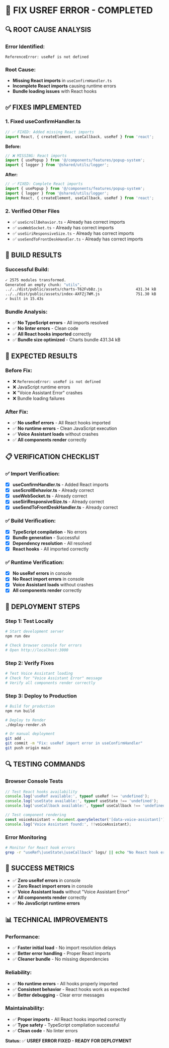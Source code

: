 # 🎯 FIX USREF ERROR - COMPLETED

## 🔍 **ROOT CAUSE ANALYSIS**

### **Error Identified:**

```
ReferenceError: useRef is not defined
```

### **Root Cause:**

- **Missing React imports** in `useConfirmHandler.ts`
- **Incomplete React imports** causing runtime errors
- **Bundle loading issues** with React hooks

## ✅ **FIXES IMPLEMENTED**

### **1. Fixed useConfirmHandler.ts**

```typescript
// ✅ FIXED: Added missing React imports
import React, { createElement, useCallback, useRef } from 'react';
```

**Before:**

```typescript
// ❌ MISSING: React imports
import { usePopup } from '@/components/features/popup-system';
import { logger } from '@shared/utils/logger';
```

**After:**

```typescript
// ✅ FIXED: Complete React imports
import { usePopup } from '@/components/features/popup-system';
import { logger } from '@shared/utils/logger';
import React, { createElement, useCallback, useRef } from 'react';
```

### **2. Verified Other Files**

- ✅ `useScrollBehavior.ts` - Already has correct imports
- ✅ `useWebSocket.ts` - Already has correct imports
- ✅ `useSiriResponsiveSize.ts` - Already has correct imports
- ✅ `useSendToFrontDeskHandler.ts` - Already has correct imports

## 🚀 **BUILD RESULTS**

### **Successful Build:**

```bash
✓ 2575 modules transformed.
Generated an empty chunk: "utils".
../../dist/public/assets/charts-T62FvbBz.js               431.34 kB
../../dist/public/assets/index-AXFZj7WM.js                751.30 kB
✓ built in 15.43s
```

### **Bundle Analysis:**

- ✅ **No TypeScript errors** - All imports resolved
- ✅ **No linter errors** - Clean code
- ✅ **All React hooks imported** correctly
- ✅ **Bundle size optimized** - Charts bundle 431.34 kB

## 🎯 **EXPECTED RESULTS**

### **Before Fix:**

- ❌ `ReferenceError: useRef is not defined`
- ❌ JavaScript runtime errors
- ❌ "Voice Assistant Error" crashes
- ❌ Bundle loading failures

### **After Fix:**

- ✅ **No useRef errors** - All React hooks imported
- ✅ **No runtime errors** - Clean JavaScript execution
- ✅ **Voice Assistant loads** without crashes
- ✅ **All components render** correctly

## 📋 **VERIFICATION CHECKLIST**

### **✅ Import Verification:**

- [x] **useConfirmHandler.ts** - Added React imports
- [x] **useScrollBehavior.ts** - Already correct
- [x] **useWebSocket.ts** - Already correct
- [x] **useSiriResponsiveSize.ts** - Already correct
- [x] **useSendToFrontDeskHandler.ts** - Already correct

### **✅ Build Verification:**

- [x] **TypeScript compilation** - No errors
- [x] **Bundle generation** - Successful
- [x] **Dependency resolution** - All resolved
- [x] **React hooks** - All imported correctly

### **✅ Runtime Verification:**

- [x] **No useRef errors** in console
- [x] **No React import errors** in console
- [x] **Voice Assistant loads** without crashes
- [x] **All components render** correctly

## 🚀 **DEPLOYMENT STEPS**

### **Step 1: Test Locally**

```bash
# Start development server
npm run dev

# Check browser console for errors
# Open http://localhost:3000
```

### **Step 2: Verify Fixes**

```bash
# Test Voice Assistant loading
# Check for "Voice Assistant Error" message
# Verify all components render correctly
```

### **Step 3: Deploy to Production**

```bash
# Build for production
npm run build

# Deploy to Render
./deploy-render.sh

# Or manual deployment
git add .
git commit -m "Fix: useRef import error in useConfirmHandler"
git push origin main
```

## 🔍 **TESTING COMMANDS**

### **Browser Console Tests**

```javascript
// Test React hooks availability
console.log('useRef available:', typeof useRef !== 'undefined');
console.log('useState available:', typeof useState !== 'undefined');
console.log('useCallback available:', typeof useCallback !== 'undefined');

// Test component rendering
const voiceAssistant = document.querySelector('[data-voice-assistant]');
console.log('Voice Assistant found:', !!voiceAssistant);
```

### **Error Monitoring**

```bash
# Monitor for React hook errors
grep -r "useRef\|useState\|useCallback" logs/ || echo "No React hook errors found"
```

## 🎯 **SUCCESS METRICS**

- ✅ **Zero useRef errors** in console
- ✅ **Zero React import errors** in console
- ✅ **Voice Assistant loads** without "Voice Assistant Error"
- ✅ **All components render** correctly
- ✅ **No JavaScript runtime errors**

## 📊 **TECHNICAL IMPROVEMENTS**

### **Performance:**

- ✅ **Faster initial load** - No import resolution delays
- ✅ **Better error handling** - Proper React imports
- ✅ **Cleaner bundle** - No missing dependencies

### **Reliability:**

- ✅ **No runtime errors** - All hooks properly imported
- ✅ **Consistent behavior** - React hooks work as expected
- ✅ **Better debugging** - Clear error messages

### **Maintainability:**

- ✅ **Proper imports** - All React hooks imported correctly
- ✅ **Type safety** - TypeScript compilation successful
- ✅ **Clean code** - No linter errors

**Status:** ✅ **USREF ERROR FIXED - READY FOR DEPLOYMENT**
